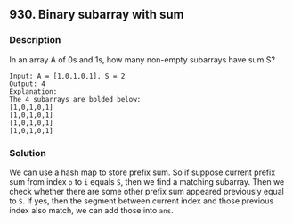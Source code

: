 ## 930. Binary subarray with sum
### Description
In an array A of 0s and 1s, how many non-empty subarrays have sum S?

```command
Input: A = [1,0,1,0,1], S = 2
Output: 4
Explanation: 
The 4 subarrays are bolded below:
[1,0,1,0,1]
[1,0,1,0,1]
[1,0,1,0,1]
[1,0,1,0,1]
```

### Solution
We can use a hash map to store prefix sum. So if suppose current prefix sum from index `o` to `i` equals `S`, then we find a matching subarray. Then we check whether there are some other prefix sum appeared previously equal to `S`. If yes, then the segment between current index and those previous index also match, we can add those into `ans`.